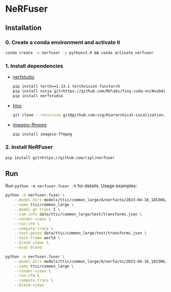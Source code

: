 # NeRFuser

## Installation

### 0. Create a conda environment and activate it

```bash
conda create -n nerfuser -y python=3.9 && conda activate nerfuser
```

### 1. Install dependencies

* [nerfstudio](https://github.com/nerfstudio-project/nerfstudio)

    ```bash
    pip install torch==1.13.1 torchvision functorch
    pip install ninja git+https://github.com/NVlabs/tiny-cuda-nn/#subdirectory=bindings/torch
    pip install nerfstudio
    ```

* [hloc](https://github.com/cvg/Hierarchical-Localization)

    ```bash
    git clone --recursive git@github.com:cvg/Hierarchical-Localization.git && pip install -e Hierarchical-Localization
    ```

* [imageio-ffmpeg](https://pypi.org/project/imageio-ffmpeg/)

    ```bash
    pip install imageio-ffmpeg
    ```

### 2. Install NeRFuser

```bash
pip install git+https://github.com/ripl/nerfuser
```

## Run

Run `python -m nerfuser.fuser -h` for details. Usage examples:

```bash
python -m nerfuser.fuser \
    --model-dirs models/ttic/common_large/A/nerfacto/2023-04-16_185306/nerfstudio_models/ models/ttic/common_large/B/nerfacto/2023-04-16_185245/nerfstudio_models/ models/ttic/common_large/C/nerfacto/2023-04-16_185251/nerfstudio_models/ \
    --name ttic/common_large \
    --model-gt-trans I \
    --cam-info data/ttic/common_large/test/transforms.json \
    --render-views \
    --run-sfm \
    --compute-trans \
    --test-poses data/ttic/common_large/test/transforms.json \
    --test-frame world \
    --blend-views \
    --eval-blend

python -m nerfuser.fuser \
    --model-dirs models/ttic/common_large/A/nerfacto/2023-04-16_185306/nerfstudio_models/ models/ttic/common_large/B/nerfacto/2023-04-16_185245/nerfstudio_models/ models/ttic/common_large/C/nerfacto/2023-04-16_185251/nerfstudio_models/ \
    --name ttic/common_large \
    --render-views \
    --run-sfm \
    --compute-trans \
    --blend-views
```
